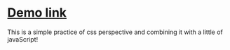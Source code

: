 <h1><a href="https://alirezamohammadi-git.github.io/CSS-Perspective-Practice/" target="_blank">Demo link</a></h1>
<p>This is a simple practice of css perspective and combining it with a little of javaScript!</p>

